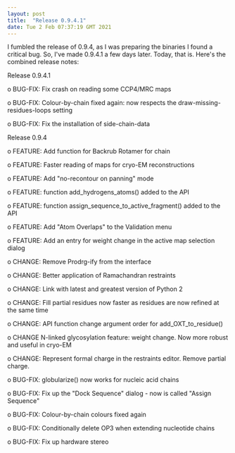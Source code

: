 ```yaml
---
layout: post
title:  "Release 0.9.4.1"
date: Tue 2 Feb 07:37:19 GMT 2021
---
```


I fumbled the release of 0.9.4, as I was preparing the binaries I found
a critical bug. So, I've made 0.9.4.1 a few days later. Today, that is.
Here's the combined release notes:


  Release 0.9.4.1

  o BUG-FIX: Fix crash on reading some CCP4/MRC maps

  o BUG-FIX: Colour-by-chain fixed again: now respects the draw-missing-residues-loops setting

  o BUG-FIX: Fix the installation of side-chain-data


  Release 0.9.4

  o FEATURE: Add function for Backrub Rotamer for chain

  o FEATURE: Faster reading of maps for cryo-EM reconstructions

  o FEATURE: Add "no-recontour on panning" mode

  o FEATURE: function add\_hydrogens\_atoms() added to the API

  o FEATURE: function assign\_sequence\_to\_active\_fragment() added to the API

  o FEATURE: Add "Atom Overlaps" to the Validation menu

  o FEATURE: Add an entry for weight change in the active map selection dialog

  o CHANGE:  Remove Prodrg-ify from the interface

  o CHANGE:  Better application of Ramachandran restraints

  o CHANGE:  Link with latest and greatest version of Python 2

  o CHANGE:  Fill partial residues now faster as residues are now refined at the same time

  o CHANGE:  API function change argument order for add\_OXT\_to\_residue()

  o CHANGE   N-linked glycosylation feature: weight change. Now more robust and useful
             in cryo-EM

  o CHANGE:  Represent formal charge in the restraints editor. Remove partial charge.

  o BUG-FIX: globularize() now works for nucleic acid chains

  o BUG-FIX: Fix up the "Dock Sequence" dialog - now is called "Assign Sequence"

  o BUG-FIX: Colour-by-chain colours fixed again

  o BUG-FIX: Conditionally delete OP3 when extending nucleotide chains

  o BUG-FIX: Fix up hardware stereo


